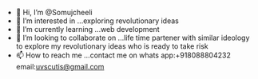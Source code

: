 - 👋 Hi, I’m @Somujcheeli
- 👀 I’m interested in ...exploring revolutionary ideas
- 🌱 I’m currently learning ...web development
- 💞️ I’m looking to collaborate on ...life time partener with similar ideology to explore my revolutionary ideas who is ready to take risk
- 📫 How to reach me ...contact me on whats app:+918088804232
  email:uvscutis@gmail.com


<!---
Somujcheeli/Somujcheeli is a ✨ special ✨ repository because its `README.md` (this file) appears on your GitHub profile.
You can click the Preview link to take a look at your changes.
--->

